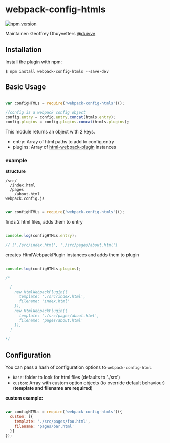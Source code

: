 # webpack-config-htmls

[![npm version](https://badge.fury.io/js/webpack-config-htmls.svg)](https://badge.fury.io/js/webpack-config-htmls)

Maintainer: Geoffrey Dhuyvetters [@duivvv](https://twitter.com/duivvv)

## Installation

Install the plugin with npm:

```shell
$ npm install webpack-config-htmls --save-dev
```

## Basic Usage

```javascript

var configHTMLs = require('webpack-config-htmls')();

//config is a webpack config object
config.entry = config.entry.concat(htmls.entry);
config.plugins = config.plugins.concat(htmls.plugins);

```

This module returns an object with 2 keys.

* entry: Array of html paths to add to config.entry
* plugins: Array of [html-webpack-plugin](https://github.com/ampedandwired/html-webpack-plugin) instances

### example

**structure**

```
/src/
  /index.html
  /pages
    /about.html
webpack.config.js
```

```javascript

var configHTMLs = require('webpack-config-htmls')();

```

finds 2 html files, adds them to entry

```javascript

console.log(configHTMLs.entry);

// ['./src/index.html', './src/pages/about.html']

```

creates HtmlWebpackPlugin instances and adds them to plugin

```javascript

console.log(configHTMLs.plugins);

/*

  [
    new HtmlWebpackPlugin({
      template: './src/index.html',
      filename: 'index.html'
    }),
    new HtmlWebpackPlugin({
      template: './src/pages/about.html',
      filename: 'pages/about.html'
    }),
  ]

*/

```

## Configuration

You can pass a hash of configuration options to `webpack-config-html`.

- `base`: folder to look for html files (defaults to './src')
- `custom`: Array with custom option objects (to override default behaviour) (**template and filename are required**)

**custom example:**

```javascript

var configHTMLs = require('webpack-config-htmls')({
  custom: [{
    template: './src/pages/foo.html',
    filename: 'pages/bar.html'
  }]
});

```
